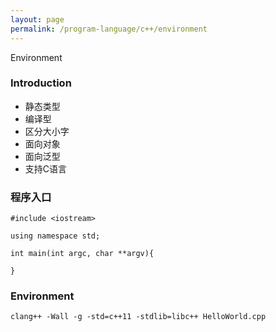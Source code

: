 ```yaml
---
layout: page
permalink: /program-language/c++/environment
---
```


Environment

### Introduction

* 静态类型
* 编译型
* 区分大小字
* 面向对象
* 面向泛型
* 支持C语言

### 程序入口

    #include <iostream>

    using namespace std;

    int main(int argc, char **argv){

    }

### Environment

	clang++ -Wall -g -std=c++11 -stdlib=libc++ HelloWorld.cpp

